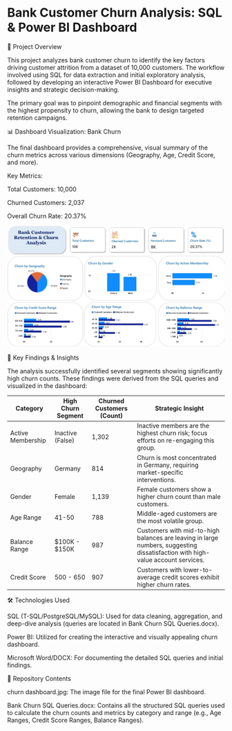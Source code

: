 # Bank Customer Churn Analysis: SQL & Power BI Dashboard

🚀 Project Overview

This project analyzes bank customer churn to identify the key factors driving customer attrition from a dataset of 10,000 customers. The workflow involved using SQL for data extraction and initial exploratory analysis, followed by developing an interactive Power BI Dashboard for executive insights and strategic decision-making.

The primary goal was to pinpoint demographic and financial segments with the highest propensity to churn, allowing the bank to design targeted retention campaigns.

📊 Dashboard Visualization: Bank Churn

The final dashboard provides a comprehensive, visual summary of the churn metrics across various dimensions (Geography, Age, Credit Score, and more).

Key Metrics:

Total Customers: 10,000

Churned Customers: 2,037

Overall Churn Rate: 20.37%

![Bank Customer Retention & Churn Analysis Dashboard](churn%20dashboard.jpg)

🔑 Key Findings & Insights

The analysis successfully identified several segments showing significantly high churn counts. These findings were derived from the SQL queries and visualized in the dashboard:

Category | High Churn Segment | Churned Customers (Count) | Strategic Insight
---|---|---|---
Active Membership | Inactive (False) | 1,302 | Inactive members are the highest churn risk; focus efforts on re-engaging this group.
Geography | Germany | 814 | Churn is most concentrated in Germany, requiring market-specific interventions.
Gender | Female | 1,139 | Female customers show a higher churn count than male customers.
Age Range | 41-50 | 788 | Middle-aged customers are the most volatile group.
Balance Range | $100K - $150K | 987 | Customers with mid-to-high balances are leaving in large numbers, suggesting dissatisfaction with high-value account services.
Credit Score | 500 - 650 | 907 | Customers with lower-to-average credit scores exhibit higher churn rates.

🛠️ Technologies Used

SQL (T-SQL/PostgreSQL/MySQL): Used for data cleaning, aggregation, and deep-dive analysis (queries are located in Bank Churn SQL Queries.docx).

Power BI: Utilized for creating the interactive and visually appealing churn dashboard.

Microsoft Word/DOCX: For documenting the detailed SQL queries and initial findings.

📁 Repository Contents

churn dashboard.jpg: The image file for the final Power BI dashboard.

Bank Churn SQL Queries.docx: Contains all the structured SQL queries used to calculate the churn counts and metrics by category and range (e.g., Age Ranges, Credit Score Ranges, Balance Ranges).
